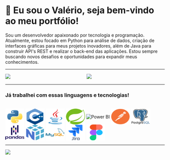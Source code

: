 # 🐼 Eu sou o Valério, seja bem-vindo ao meu portfólio!

Sou um desenvolvedor apaixonado por tecnologia e programação. Atualmente, estou focado em Python para análise de dados, criação de interfaces gráficas para meus projetos inovadores, além de Java para construir API's REST e realizar o back-end das aplicações. Estou sempre buscando novos desafios e oportunidades para expandir meus conhecimentos.

---

<div style="display: flex; justify-content: space-between; width: 100%;">
  <a href="https://github.com/Dataval/github-readme-stats" style="width: 49%;">
    <img src="https://github-readme-stats.vercel.app/api?username=DataVal&show_icons=true&theme=tokyonight&locale=pt-br" style="width: 59%;" />
  </a>
  <a href="https://github.com/Dataval/convoychat" style="width: 49%;">
    <img src="https://github-readme-stats.vercel.app/api/top-langs/?username=DataVal&layout=donut" style="width: 40%;" />
  </a>
</div>


---

### Já trabalhei com essas linguagens e tecnologias!

<div style="display: inline_block"><br>
  <img align="center" alt="Python" height="50" width="60" src="https://raw.githubusercontent.com/devicons/devicon/master/icons/python/python-original.svg">
  <img align="center" alt="C++" height="50" width="60" src="https://github.com/devicons/devicon/blob/master/icons/cplusplus/cplusplus-original.svg">
  <img align="center" alt="Java" height="50" width="60" src="https://github.com/devicons/devicon/blob/master/icons/java/java-original.svg">
  <img align="center" alt="Spring" height="50" width="60" src="https://github.com/devicons/devicon/blob/master/icons/spring/spring-original.svg">
  <img align="center" alt="Power BI" height="50" width="60" src="https://github.com/marclelijveld/Power-BI-Icons/blob/main/SVG/Power-BI.svg">
  <img align="center" alt="Postman" height="50" width="60" src="https://github.com/devicons/devicon/blob/master/icons/postman/postman-original.svg">
  <img align="center" alt="PostgreSQL" height="50" width="60" src="https://github.com/devicons/devicon/blob/master/icons/postgresql/postgresql-original-wordmark.svg">
  <img align="center" alt="Pandas" height="50" width="60" src="https://github.com/devicons/devicon/blob/master/icons/pandas/pandas-original-wordmark.svg">
  <img align="center" alt="NumPy" height="50" width="60" src="https://github.com/devicons/devicon/blob/master/icons/numpy/numpy-original.svg">
  <img align="center" alt="MySQL" height="50" width="60" src="https://github.com/devicons/devicon/blob/master/icons/mysql/mysql-original-wordmark.svg">
  <img align="center" alt="Jira" height="50" width="60" src="https://github.com/devicons/devicon/blob/master/icons/jira/jira-original-wordmark.svg">
  <img align="center" alt="Figma" height="50" width="60" src="https://github.com/devicons/devicon/blob/master/icons/figma/figma-original.svg">
</div>


---

<div> 
  <a href="https://www.linkedin.com/in/valeriotech" target="_blank"><img src="https://img.shields.io/badge/-LinkedIn-%230077B5?style=for-the-badge&logo=linkedin&logoColor=white" target="_blank"></a> 
</div>
